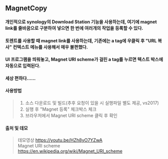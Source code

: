 ## MagnetCopy

#### 개인적으로 synology의 Download Station 기능을 사용하는데, 여기에 magnet link를 줄바꿈으로 구분하여 넣으면 한 번에 여러개의 작업을 등록할 수 있다. 
#### 토렌트를 사용할 때 magnet link를 사용하는데, 기존에는 a tag에 우클릭 후 "URL 복사" 컨텍스트 메뉴를 사용해서 매우 불편했다.
#### UI 프로그램을 띄워놓고, Magnet URI scheme가 걸린 a tag를 누르면 텍스트 박스에 자동으로 입력된다. 
#### 세상 편하다......



#### 사용방법
> 1. 소스 다운로드 및 빌드(추후 요청이 있을 시 실행파일 별도 제공, vs2017)
> 2. 실행 후 "Magnet 등록" 체크박스 체크
> 3. 브라우저에서 Magnet URI scheme 클릭 후 확인

#### 출처 및 데모
> 데모영상 https://youtu.be/HZh8yO7YZwA  
> Magnet URI scheme https://en.wikipedia.org/wiki/Magnet_URI_scheme

